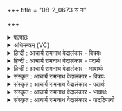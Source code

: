 +++
title = "08-2_0673 स न"

+++
<details><summary>पदपाठः</summary>

सः꣢। नः꣣। इ꣡न्द्रा꣢꣯य। य꣡ज्य꣢꣯वे। व꣡रु꣢꣯णाय। म꣣रु꣡द्भ्यः꣢। व꣣रिवोवि꣢त्। व꣣रिवः। वि꣢त्। प꣡रि꣢꣯। स्र꣣व। ६७३।
</details>

<details><summary>अधिमन्त्रम् (VC)</summary>

- पवमानः सोमः
- अहमीयुराङ्गिरसः
- गायत्री
- षड्जः
</details>

<details><summary>हिन्दी : आचार्य रामनाथ वेदालंकार - विषयः</summary>

द्वितीय ऋचा की पूर्वार्चिक में ५९२ क्रमाङ्क पर परमात्मा और राजा के विषय में व्याख्या हुई थी। यहाँ गुरु-शिष्य का विषय वर्णित करते हैं।
</details>

<details><summary>हिन्दी : आचार्य रामनाथ वेदालंकार - पदार्थः</summary>

पदार्थान्वयभाषाः -  हे ज्ञानरस के भण्डार गुरु ! (सः) वह अतिशय गुणी आप (नः) हमारे (यज्यवे) विद्याध्ययन-यज्ञ के यजमानभूत (इन्द्राय) आत्मा के लिए, (वरुणाय) श्रेष्ठ मन के लिए और (मरुद्भ्यः) प्राणों के लिए (वरिवोवित्) उन-उनके अपने-अपने ऐश्वर्यों को प्राप्त करानेवाले होकर (परिस्रव) शिष्यों के मध्य विचरण कीजिए ॥२॥
</details>

<details><summary>हिन्दी : आचार्य रामनाथ वेदालंकार - भावार्थः</summary>

भावार्थभाषाः -  गुरुओं को उचित है कि वे विद्या पढ़ाने के अतिरिक्त शिष्य के आत्मा, मन और प्राणों का भी विकास करें ॥२॥
</details>

<details><summary>संस्कृत : आचार्य रामनाथ वेदालंकार - विषयः</summary>

द्वितीया ऋक् पूर्वार्चिके ५९२ क्रमाङ्के परमात्मनृपत्योर्विषये व्याख्याता। अत्र गुरुशिष्यविषयो वर्ण्यते।
</details>

<details><summary>संस्कृत : आचार्य रामनाथ वेदालंकार - पदार्थः</summary>

पदार्थान्वयभाषाः -  हे ज्ञानरसागार गुरो ! (सः) असौ अतिशयगुणवाँस्त्वम् (नः) अस्माकम् (यज्यवे) विद्यायज्ञस्य यजमानभूताय (इन्द्राय) आत्मने, (वरुणाय) श्रेष्ठाय मनसे, (मरुद्भ्यः) प्राणेभ्यश्च (वरिवोवित्) तत्तदैश्वर्याणां लम्भकः सन् (परिस्रव) शिष्याणां मध्ये विचर ॥२॥२
</details>

<details><summary>संस्कृत : आचार्य रामनाथ वेदालंकार - भावार्थः</summary>

भावार्थभाषाः -  गुरूणामुचितमस्ति यत् ते विद्याध्यापनातिरिक्तं शिष्यस्यात्ममनःप्राणानामपि विकासं कुर्युः ॥२॥
</details>

<details><summary>संस्कृत : आचार्य रामनाथ वेदालंकार - पादटिप्पनी</summary>

टिप्पणी:   १. ऋ० ९।६१।१२ य० २६।१७ साम० ५९२। २. यजुर्भाष्ये दयानन्दर्षिर्मन्त्रमिमं विद्वत्पक्षे व्याख्यातवान्। तत्र तन्मते महीयव ऋषिः, इन्द्रो देवता।
</details>